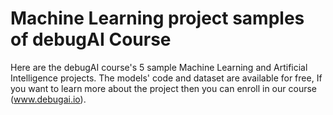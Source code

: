 # Machine Learning project samples of debugAI Course

Here are the debugAI course's 5 sample Machine Learning and Artificial Intelligence projects. The models' code and dataset are available for free, If you want to learn more about the project then you can enroll in our course (www.debugai.io). 
